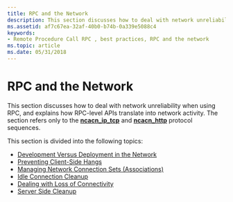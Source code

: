 ```yaml
---
title: RPC and the Network
description: This section discusses how to deal with network unreliability when using RPC, and explains how RPC-level APIs translate into network activity. The section refers only to the ncacn\_ip\_tcp and ncacn\_http protocol sequences.
ms.assetid: af7c67ea-32af-40b0-b74b-0a339e5088c4
keywords:
- Remote Procedure Call RPC , best practices, RPC and the network
ms.topic: article
ms.date: 05/31/2018
---
```


# RPC and the Network

This section discusses how to deal with network unreliability when using RPC, and explains how RPC-level APIs translate into network activity. The section refers only to the [**ncacn\_ip\_tcp**](/windows/desktop/Midl/ncacn-ip-tcp) and [**ncacn\_http**](/windows/desktop/Midl/ncacn-http) protocol sequences.

This section is divided into the following topics:

-   [Development Versus Deployment in the Network](development-versus-deployment-in-the-network.md)
-   [Preventing Client-Side Hangs](preventing-client-side-hangs.md)
-   [Managing Network Connection Sets (Associations)](managing-network-connection-sets-associations-.md)
-   [Idle Connection Cleanup](idle-connection-cleanup.md)
-   [Dealing with Loss of Connectivity](dealing-with-loss-of-connectivity.md)
-   [Server Side Cleanup](server-side-cleanup.md)

 

 